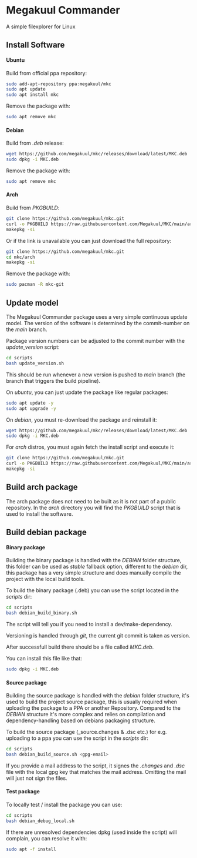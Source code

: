 # Megakuul Commander

A simple filexplorer for Linux

## Install Software

#### Ubuntu

Build from official ppa repository:
```bash
sudo add-apt-repository ppa:megakuul/mkc
sudo apt update
sudo apt install mkc
```

Remove the package with:
```bash
sudo apt remove mkc
```

#### Debian

Build from *.deb* release:
```bash
wget https://github.com/megakuul/mkc/releases/download/latest/MKC.deb
sudo dpkg -i MKC.deb
```

Remove the package with:
```bash
sudo apt remove mkc
```

#### Arch

Build from *PKGBUILD*:
```bash
git clone https://github.com/megakuul/mkc.git 
curl -o PKGBUILD https://raw.githubusercontent.com/Megakuul/MKC/main/arch/PKGBUILD
makepkg -si
```

Or if the link is unavailable you can just download the full repository:
```bash
git clone https://github.com/megakuul/mkc.git
cd mkc/arch
makepkg -si
```

Remove the package with:
```bash
sudo pacman -R mkc-git
```

## Update model

The Megakuul Commander package uses a very simple continuous update model. The version of the software is determined by the commit-number on the *main* branch.

Package version numbers can be adjusted to the commit number with the *update_version* script:
```bash
cd scripts
bash update_version.sh
```

This should be run whenever a new version is pushed to *main* branch (the branch that triggers the build pipeline).

On *ubuntu*, you can just update the package like regular packages:
```bash
sudo apt update -y
sudo apt upgrade -y
```

On *debian*, you must re-download the package and reinstall it:
```bash
wget https://github.com/megakuul/mkc/releases/download/latest/MKC.deb
sudo dpkg -i MKC.deb
```

For *arch* distros, you must again fetch the install script and execute it:
```bash
git clone https://github.com/megakuul/mkc.git 
curl -o PKGBUILD https://raw.githubusercontent.com/Megakuul/MKC/main/arch/PKGBUILD
makepkg -si
```

## Build arch package

The arch package does not need to be built as it is not part of a public repository. In the *arch* directory you will find the *PKGBUILD* script that is used to install the software.


## Build debian package

#### Binary package

Building the binary package is handled with the *DEBIAN* folder structure, this folder can be used as *stable* fallback option, different to the *debian* dir, this package has a very simple structure and does manually compile the project with the local build tools.



To build the binary package (.deb) you can use the script located in the *scripts* dir:

```bash
cd scripts
bash debian_build_binary.sh
```

The script will tell you if you need to install a dev/make-dependency.

Versioning is handled through *git*, the current git commit is taken as version.

After successfull build there should be a file called *MKC.deb*.

You can install this file like that:

```bash
sudo dpkg -i MKC.deb
```


#### Source package

Building the source package is handled with the *debian* folder structure, it's used to build the project source package, this is usually required when uploading the package to a PPA or another Repository. Compared to the *DEBIAN* structure it's more complex and relies on compilation and dependency-handling based on debians packaging structure.

To build the source package (_source.changes & .dsc etc.) for e.g. uploading to a ppa you can use the script in the *scripts* dir:

```bash
cd scripts
bash debian_build_source.sh <gpg-email>
```

If you provide a mail address to the script, it signes the *.changes* and *.dsc* file with the local gpg key that matches the mail address. Omitting the mail will just not sign the files.


#### Test package

To locally test / install the package you can use:

```bash
cd scripts
bash debian_debug_local.sh
```

If there are unresolved dependencies dpkg (used inside the script) will complain, you can resolve it with:

```bash
sudo apt -f install
```
